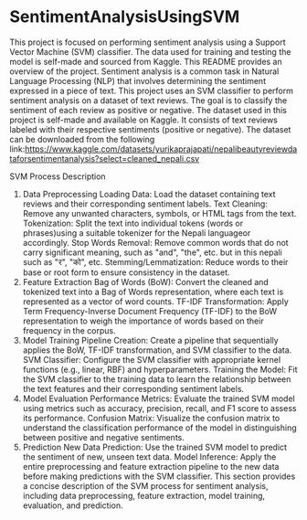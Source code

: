 # SentimentAnalysisUsingSVM
This project is focused on performing sentiment analysis using a Support Vector Machine (SVM) classifier. The data used for training and testing the model is self-made and sourced from Kaggle. This README provides an overview of the project.
Sentiment analysis is a common task in Natural Language Processing (NLP) that involves determining the sentiment expressed in a piece of text. This project uses an SVM classifier to perform sentiment analysis on a dataset of text reviews. The goal is to classify the sentiment of each review as positive or negative.
The dataset used in this project is self-made and available on Kaggle. It consists of text reviews labeled with their respective sentiments (positive or negative). The dataset can be downloaded from the following link:https://www.kaggle.com/datasets/yurikaprajapati/nepalibeautyreviewdataforsentimentanalysis?select=cleaned_nepali.csv

 SVM Process Description
1. Data Preprocessing
Loading Data: Load the dataset containing text reviews and their corresponding sentiment labels.
Text Cleaning: Remove any unwanted characters, symbols, or HTML tags from the text.
Tokenization: Split the text into individual tokens (words or phrases)using a suitable tokenizer for the Nepali languageor accordingly.
Stop Words Removal: Remove common words that do not carry significant meaning, such as "and", "the", etc. but in this nepali such as "र", "को", etc.
Stemming/Lemmatization: Reduce words to their base or root form to ensure consistency in the dataset.
2. Feature Extraction
Bag of Words (BoW): Convert the cleaned and tokenized text into a Bag of Words representation, where each text is represented as a vector of word counts.
TF-IDF Transformation: Apply Term Frequency-Inverse Document Frequency (TF-IDF) to the BoW representation to weigh the importance of words based on their frequency in the corpus.
3. Model Training
Pipeline Creation: Create a pipeline that sequentially applies the BoW, TF-IDF transformation, and SVM classifier to the data.
SVM Classifier: Configure the SVM classifier with appropriate kernel functions (e.g., linear, RBF) and hyperparameters.
Training the Model: Fit the SVM classifier to the training data to learn the relationship between the text features and their corresponding sentiment labels.
4. Model Evaluation
Performance Metrics: Evaluate the trained SVM model using metrics such as accuracy, precision, recall, and F1 score to assess its performance.
Confusion Matrix: Visualize the confusion matrix to understand the classification performance of the model in distinguishing between positive and negative sentiments.
5. Prediction
New Data Prediction: Use the trained SVM model to predict the sentiment of new, unseen text data.
Model Inference: Apply the entire preprocessing and feature extraction pipeline to the new data before making predictions with the SVM classifier.
This section provides a concise description of the SVM process for sentiment analysis, including data preprocessing, feature extraction, model training, evaluation, and prediction.

